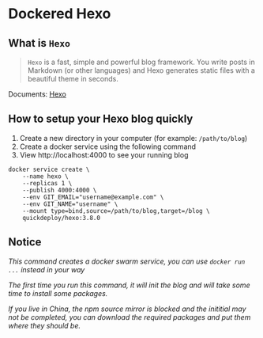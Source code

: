 # Dockered Hexo

## What is `Hexo`

> `Hexo` is a fast, simple and powerful blog framework. You write posts in Markdown (or other languages) and Hexo generates static files with a beautiful theme in seconds.

Documents: [Hexo](https://hexo.io/)

## How to setup your Hexo blog quickly

1. Create a new directory in your computer (for example: `/path/to/blog`)
2. Create a docker service using the following command
3. View http://localhost:4000 to see your running blog

```
docker service create \
	--name hexo \
	--replicas 1 \
	--publish 4000:4000 \
	--env GIT_EMAIL="username@example.com" \
	--env GIT_NAME="username" \
	--mount type=bind,source=/path/to/blog,target=/blog \
	quickdeploy/hexo:3.8.0
```

## Notice

_This command creates a docker swarm service, you can use `docker run ...` instead in your way_

_The first time you run this command, it will init the blog and will take some time to install some packages._

_If you live in China, the npm source mirror is blocked and the inititial may not be completed, you can download the required packages and put them where they should be._
